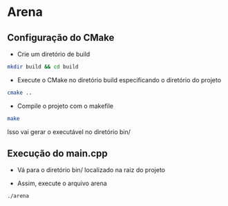 # Arena

## Configuração do CMake

* Crie um diretório de build
```bash
mkdir build && cd build
```

* Execute o CMake no diretório build especificando o diretório do projeto
```bash
cmake ..
```

* Compile o projeto com o makefile
```bash
make
```

Isso vai gerar o executável no diretório bin/

## Execução do main.cpp

* Vá para o diretório bin/ localizado na raiz do projeto

* Assim, execute o arquivo arena
```bash
./arena
```
